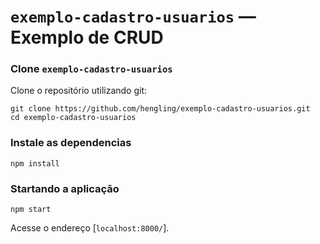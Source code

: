 # `exemplo-cadastro-usuarios` — Exemplo de CRUD

### Clone `exemplo-cadastro-usuarios`

Clone o repositório utilizando git:

```
git clone https://github.com/hengling/exemplo-cadastro-usuarios.git
cd exemplo-cadastro-usuarios
```

### Instale as dependencias

```
npm install
```

### Startando a aplicação

```
npm start
```

Acesse o endereço [`localhost:8000/`].